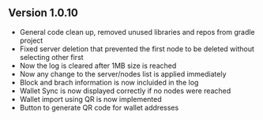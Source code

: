 ## Version 1.0.10
- General code clean up, removed unused libraries and repos from gradle project
- Fixed server deletion that prevented the first node to be deleted without selecting other first
- Now the log is cleared after 1MB size is reached
- Now any change to the server/nodes list is applied immediately
- Block and brach information is now incluided in the log
- Wallet Sync is now displayed correctly if no nodes were reached
- Wallet import using QR is now implemented
- Button to generate QR code for wallet addresses

